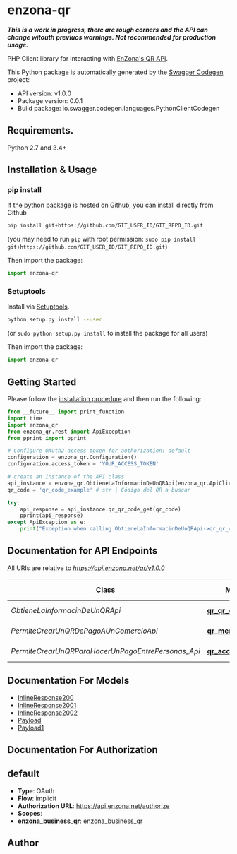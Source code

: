 # enzona-qr

***This is a work in progress, there are rough corners and the 
API can change witouth previuos warnings. 
Not recommended for production usage.***

PHP Client library for interacting with [EnZona's QR API](https://api.enzona.net). 

This Python package is automatically generated by the [Swagger Codegen](https://github.com/swagger-api/swagger-codegen) project:

- API version: v1.0.0
- Package version: 0.0.1
- Build package: io.swagger.codegen.languages.PythonClientCodegen

## Requirements.

Python 2.7 and 3.4+

## Installation & Usage
### pip install

If the python package is hosted on Github, you can install directly from Github

```sh
pip install git+https://github.com/GIT_USER_ID/GIT_REPO_ID.git
```
(you may need to run `pip` with root permission: `sudo pip install git+https://github.com/GIT_USER_ID/GIT_REPO_ID.git`)

Then import the package:
```python
import enzona-qr 
```

### Setuptools

Install via [Setuptools](http://pypi.python.org/pypi/setuptools).

```sh
python setup.py install --user
```
(or `sudo python setup.py install` to install the package for all users)

Then import the package:
```python
import enzona-qr
```

## Getting Started

Please follow the [installation procedure](#installation--usage) and then run the following:

```python
from __future__ import print_function
import time
import enzona_qr
from enzona_qr.rest import ApiException
from pprint import pprint

# Configure OAuth2 access token for authorization: default
configuration = enzona_qr.Configuration()
configuration.access_token = 'YOUR_ACCESS_TOKEN'

# create an instance of the API class
api_instance = enzona_qr.ObtieneLaInformacinDeUnQRApi(enzona_qr.ApiClient(configuration))
qr_code = 'qr_code_example' # str | Código del QR a buscar

try:
    api_response = api_instance.qr_qr_code_get(qr_code)
    pprint(api_response)
except ApiException as e:
    print("Exception when calling ObtieneLaInformacinDeUnQRApi->qr_qr_code_get: %s\n" % e)

```

## Documentation for API Endpoints

All URIs are relative to *https://api.enzona.net/qr/v1.0.0*

Class | Method | HTTP request | Description
------------ | ------------- | ------------- | -------------
*ObtieneLaInformacinDeUnQRApi* | [**qr_qr_code_get**](docs/ObtieneLaInformacinDeUnQRApi.md#qr_qr_code_get) | **GET** /qr/{qr_code} | 
*PermiteCrearUnQRDePagoAUnComercioApi* | [**qr_merchant_post**](docs/PermiteCrearUnQRDePagoAUnComercioApi.md#qr_merchant_post) | **POST** /qr/merchant | 
*PermiteCrearUnQRParaHacerUnPagoEntrePersonas_Api* | [**qr_account_post**](docs/PermiteCrearUnQRParaHacerUnPagoEntrePersonas_Api.md#qr_account_post) | **POST** /qr/account | 


## Documentation For Models

 - [InlineResponse200](docs/InlineResponse200.md)
 - [InlineResponse2001](docs/InlineResponse2001.md)
 - [InlineResponse2002](docs/InlineResponse2002.md)
 - [Payload](docs/Payload.md)
 - [Payload1](docs/Payload1.md)


## Documentation For Authorization


## default

- **Type**: OAuth
- **Flow**: implicit
- **Authorization URL**: https://api.enzona.net/authorize
- **Scopes**: 
 - **enzona_business_qr**: enzona_business_qr


## Author



